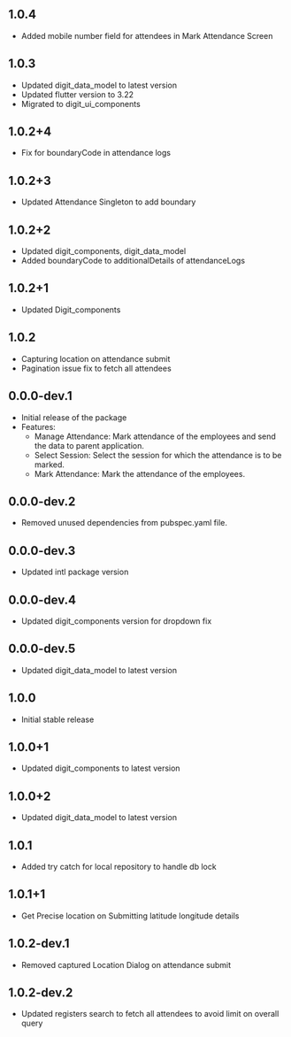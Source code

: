 ## 1.0.4

* Added mobile number field for attendees in Mark Attendance Screen

## 1.0.3

* Updated digit_data_model to latest version
* Updated flutter version to 3.22
* Migrated to digit_ui_components

## 1.0.2+4

* Fix for boundaryCode in attendance logs

## 1.0.2+3

* Updated Attendance Singleton to add boundary

## 1.0.2+2

* Updated digit_components, digit_data_model
* Added boundaryCode to additionalDetails of attendanceLogs

## 1.0.2+1

* Updated Digit_components

## 1.0.2

* Capturing location on attendance submit
* Pagination issue fix to fetch all attendees

## 0.0.0-dev.1

* Initial release of the package
* Features:
    - Manage Attendance: Mark attendance of the employees and send the data to parent application.
    - Select Session: Select the session for which the attendance is to be marked.
    - Mark Attendance: Mark the attendance of the employees.

## 0.0.0-dev.2

* Removed unused dependencies from pubspec.yaml file.

## 0.0.0-dev.3

* Updated intl package version

## 0.0.0-dev.4

* Updated digit_components version for dropdown fix

## 0.0.0-dev.5

* Updated digit_data_model to latest version

## 1.0.0

* Initial stable release

## 1.0.0+1

* Updated digit_components to latest version

## 1.0.0+2

* Updated digit_data_model to latest version

## 1.0.1

* Added try catch for local repository to handle db lock

## 1.0.1+1

* Get Precise location on Submitting latitude longitude details

## 1.0.2-dev.1

* Removed captured Location Dialog on attendance submit

## 1.0.2-dev.2

* Updated registers search to fetch all attendees to avoid limit on overall query